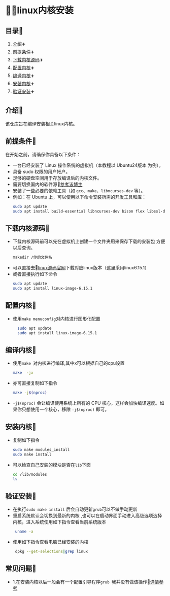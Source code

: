 #  🌈🌈linux内核安装

## 目录🌳
1. [介绍](#介绍)✈️
2. [前提条件](#前提条件)✈️
3. [下载内核源码](#下载内核源码)✈️
4. [配置内核](#配置内核)✈️
5. [编译内核](#编译内核)✈️
6. [安装内核](#安装内核)✈️
7. [验证安装](#验证安装)✈️

## 介绍🌳
该仓库旨在编译安装相关linux内核。

## 前提条件🌳
在开始之前，请确保你具备以下条件：
- 一台已经安装了 Linux 操作系统的虚拟机（本教程以 Ubuntu24版本 为例）。
- 具备 sudo 权限的用户帐户。
- 足够的硬盘空间用于存放编译后的内核文件。
- 需要切换国内的软件源🏃[参考该博主](https://blog.csdn.net/Zzp750/article/details/145771731?ops_request_misc=&request_id=&biz_id=102&utm_term=Ubuntu24%E6%8D%A2%E5%8E%9F&utm_medium=distribute.pc_search_result.none-task-blog-2~all~sobaiduweb~default-1-145771731.142^v102^control&spm=1018.2226.3001.4187)
- 安装了一些必要的依赖工具（如 `gcc`、`make`、`libncurses-dev` 等）。
- 例如：在 Ubuntu 上，可以使用以下命令安装所需的开发工具和库：
  ```bash
  sudo apt update
  sudo apt install build-essential libncurses-dev bison flex libssl-dev libelf-dev bc

## 下载内核源码🌳
- 下载内核源码前可以先在虚拟机上创建一个文件夹用来保存下载的安装包 方便以后查询。
    ```bash
    makedir /你的文件名
- 可以直接去🏃[linux源码官网](https://www.kernel.org/)下载对应linux版本（这里采用linux6.15.1）
- 或者直接执行如下命令
    ```bash
    sudo apt update
    sudo apt install linux-image-6.15.1

## 配置内核🌳
-  使用`make menuconfig`对内核进行图形化配置
    ```bash
      sudo apt update
      sudo apt install linux-image-6.15.1

## 编译内核🌳
-  使用`make `对内核进行编译,其中x可以根据自己的cpu设置
      ```bash
     make  -jx
-  亦可直接复制如下指令
     ```bash
     make -j$(nproc) 
-  `-j$(nproc)` 会让编译使用系统上所有的 CPU 核心，这样会加快编译速度。如果你只想使用一个核心，移除 `-j$(nproc)` 即可。
## 安装内核🌳 
-  复制如下指令
     ```bash
     sudo make modules_install
     sudo make install
-  可以检查自己安装的模块是否在`lib`下面
     ```bash
     cd /lib/modules
     ls

## 验证安装🌳
-  在执行`sudo make install` 后会自动更新`grub`可以不做手动更新
-  重启系统默认会切换到最新的内核 ,也可以在启动界面手动进入高级选项选择内核，进入系统使用如下指令查看当前系统版本
    ```bash
     uname -a
-  使用如下指令查看电脑已经安装的内核
    ```bash
     dpkg --get-selections|grep linux

## 常见问题🌳
-  1.在安装内核以后一般会有一个配置引导程序`grub `我并没有做该操作🏃[详情参考](https://blog.csdn.net/ustczwc/article/details/9053803?ops_request_misc=&request_id=&biz_id=102&utm_term=Ubuntu24%E7%BC%96%E8%AF%91linux%E5%86%85%E6%A0%B8&utm_medium=distribute.pc_search_result.none-task-blog-2~all~sobaiduweb~default-3-9053803.142^v102^control&spm=1018.2226.3001.4187)
   














